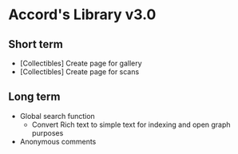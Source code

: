 # Accord's Library v3.0

## Short term

- [Collectibles] Create page for gallery
- [Collectibles] Create page for scans

## Long term

- Global search function
  - Convert Rich text to simple text for indexing and open graph purposes
- Anonymous comments

